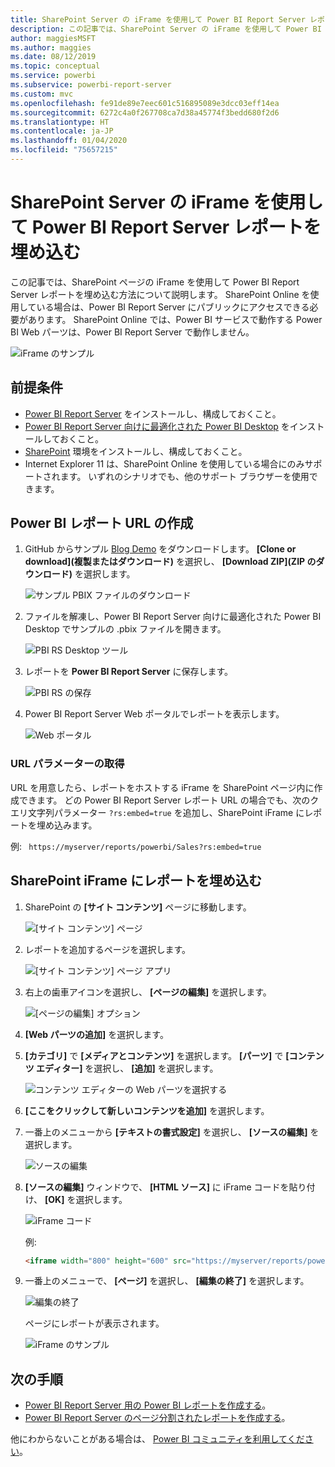 ```yaml
---
title: SharePoint Server の iFrame を使用して Power BI Report Server レポートを埋め込む
description: この記事では、SharePoint Server の iFrame を使用して Power BI Report Server レポートを埋め込む方法を紹介します
author: maggiesMSFT
ms.author: maggies
ms.date: 08/12/2019
ms.topic: conceptual
ms.service: powerbi
ms.subservice: powerbi-report-server
ms.custom: mvc
ms.openlocfilehash: fe91de89e7eec601c516895089e3dcc03eff14ea
ms.sourcegitcommit: 6272c4a0f267708ca7d38a45774f3bedd680f2d6
ms.translationtype: HT
ms.contentlocale: ja-JP
ms.lasthandoff: 01/04/2020
ms.locfileid: "75657215"
---
```

# <a name="embed-a-power-bi-report-server-report-using-an-iframe-in-sharepoint-server"></a>SharePoint Server の iFrame を使用して Power BI Report Server レポートを埋め込む

この記事では、SharePoint ページの iFrame を使用して Power BI Report Server レポートを埋め込む方法について説明します。 SharePoint Online を使用している場合は、Power BI Report Server にパブリックにアクセスできる必要があります。 SharePoint Online では、Power BI サービスで動作する Power BI Web パーツは、Power BI Report Server で動作しません。  

![iFrame のサンプル](media/quickstart-embed/quickstart_embed_01.png)

## <a name="prerequisites"></a>前提条件
* [Power BI Report Server](https://powerbi.microsoft.com/report-server/) をインストールし、構成しておくこと。
* [Power BI Report Server 向けに最適化された Power BI Desktop](install-powerbi-desktop.md) をインストールしておくこと。
* [SharePoint](https://docs.microsoft.com/sharepoint/install/install) 環境をインストールし、構成しておくこと。
* Internet Explorer 11 は、SharePoint Online を使用している場合にのみサポートされます。  いずれのシナリオでも、他のサポート ブラウザーを使用できます。

## <a name="create-the-power-bi-report-url"></a>Power BI レポート URL の作成

1. GitHub からサンプル [Blog Demo](https://github.com/Microsoft/powerbi-desktop-samples) をダウンロードします。 **[Clone or download]\(複製またはダウンロード\)** を選択し、 **[Download ZIP]\(ZIP のダウンロード\)** を選択します。

    ![サンプル PBIX ファイルのダウンロード](media/quickstart-embed/quickstart_embed_14.png)

2. ファイルを解凍し、Power BI Report Server 向けに最適化された Power BI Desktop でサンプルの .pbix ファイルを開きます。

    ![PBI RS Desktop ツール](media/quickstart-embed/quickstart_embed_02.png)

3. レポートを **Power BI Report Server** に保存します。 

    ![PBI RS の保存](media/quickstart-embed/quickstart_embed_03.png)

4. Power BI Report Server Web ポータルでレポートを表示します。

    ![Web ポータル](media/quickstart-embed/quickstart_embed_04.png)

### <a name="capture-the-url-parameter"></a>URL パラメーターの取得

URL を用意したら、レポートをホストする iFrame を SharePoint ページ内に作成できます。 どの Power BI Report Server レポート URL の場合でも、次のクエリ文字列パラメーター `?rs:embed=true` を追加し、SharePoint iFrame にレポートを埋め込みます。

   例:
    ``` 
    https://myserver/reports/powerbi/Sales?rs:embed=true
    ```
## <a name="embed-the-report-in-a-sharepoint-iframe"></a>SharePoint iFrame にレポートを埋め込む

1. SharePoint の **[サイト コンテンツ]** ページに移動します。

    ![[サイト コンテンツ] ページ](media/quickstart-embed/quickstart_embed_05.png)

2. レポートを追加するページを選択します。

    ![[サイト コンテンツ] ページ アプリ](media/quickstart-embed/quickstart_embed_06.png)

3. 右上の歯車アイコンを選択し、 **[ページの編集]** を選択します。

    ![[ページの編集] オプション](media/quickstart-embed/quickstart_embed_07.png)

4. **[Web パーツの追加]** を選択します。

5. **[カテゴリ]** で **[メディアとコンテンツ]** を選択します。 **[パーツ]** で **[コンテンツ エディター]** を選択し、 **[追加]** を選択します。

    ![コンテンツ エディターの Web パーツを選択する](media/quickstart-embed/quickstart_embed_09.png)

6. **[ここをクリックして新しいコンテンツを追加]** を選択します。

7. 一番上のメニューから **[テキストの書式設定]** を選択し、 **[ソースの編集]** を選択します。

     ![ソースの編集](media/quickstart-embed/quickstart_embed_11.png)

8. **[ソースの編集]** ウィンドウで、 **[HTML ソース]** に iFrame コードを貼り付け、 **[OK]** を選択します。

    ![iFrame コード](media/quickstart-embed/quickstart_embed_12.png)

     例:
     ```html
     <iframe width="800" height="600" src="https://myserver/reports/powerbi/Sales?rs:embed=true" frameborder="0" allowFullScreen="true"></iframe>
     ```

9. 一番上のメニューで、 **[ページ]** を選択し、 **[編集の終了]** を選択します。

    ![編集の終了](media/quickstart-embed/quickstart_embed_13.png)

    ページにレポートが表示されます。

    ![iFrame のサンプル](media/quickstart-embed/quickstart_embed_01.png)

## <a name="next-steps"></a>次の手順

- [Power BI Report Server 用の Power BI レポートを作成する](quickstart-create-powerbi-report.md)。  
- [Power BI Report Server のページ分割されたレポートを作成する](quickstart-create-paginated-report.md)。  

他にわからないことがある場合は、 [Power BI コミュニティを利用してください](https://community.powerbi.com/)。 
